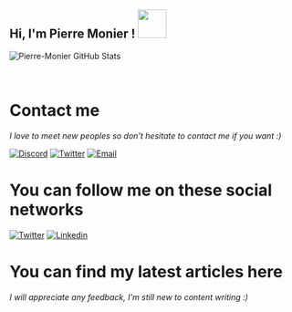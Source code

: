 <h2> Hi, I'm Pierre Monier ! <img src="https://media.giphy.com/media/mGcNjsfWAjY5AEZNw6/giphy.gif" width="50"></h2>



<p align="left">
<img alt="Pierre-Monier GitHub Stats" align="center" src="https://github-readme-stats.vercel.app/api?username=Pierre-Monier&bg_color=2a251f&border_radius=20&title_color=d6c9bc&icon_color=d6c9bc&text_color=ffffff&show_icons=true">
</p>

<br>

<h1>Contact me</h1>

<i>I love to meet new peoples so don't hesitate to contact me if you want :)</i>

[![Discord](https://img.shields.io/badge/discord-5865f2?style=for-the-badge&logo=Discord&logoColor=white&link=https://discord.com/users/338345652939390978)](https://discord.com/users/338345652939390978)
[![Twitter](https://img.shields.io/badge/twitter-1da1f1?style=for-the-badge&logo=twitter&logoColor=white&link=https://twitter.com/Monier96P)](https://twitter.com/Monier96P)
[![Email](https://img.shields.io/badge/email-000000?style=for-the-badge&logo=gmail&logoColor=white&link=p.monier96@gmail.com)](p.monier96@gmail.com)

<h1>You can follow me on these social networks</h2>

[![Twitter](https://img.shields.io/badge/twitter-1da1f1?style=for-the-badge&logo=twitter&logoColor=white&link=https://twitter.com/Monier96P)](https://twitter.com/Monier96P)
[![Linkedin](https://img.shields.io/badge/linkedin-5ab0f7?style=for-the-badge&logo=Linkedin&logoColor=white&link=https://www.linkedin.com/in/pierre-monier-026aa3174/)](https://www.linkedin.com/in/pierre-monier-026aa3174/)

<h1>You can find my latest articles here</h1>

<i>I will appreciate any feedback, I'm still new to content writing :)</i>


<!-- BLOG-POST-LIST:START -->
<!-- BLOG-POST-LIST:END -->
